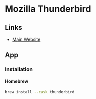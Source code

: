 # Mozilla Thunderbird

## Links

- [Main Website](https://thunderbird.net/)

## App

### Installation

#### Homebrew

```sh
brew install --cask thunderbird
```
